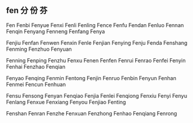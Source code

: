 fen  分 份 芬
---

Fen Fenbi Fenyue Fenxi Fenli Fenling Fence Fenfu Fendan Fenluo Fennan Fenqin Fenyang Fenneng Fenfang Fenya

Fenjiu Fenfan Fenwen Fenxin Fenle Fenjian Fenying Fenju Fenda Fenshang Fenming Fenzhuo Fenyuan

Fenning Fenping Fenzhu Fenxu Fenen Fenfen Fenrui Fenrao Fenfei Fenyin Fenhai Fenzhao Fenqian

Fenyao Fenqing Fenmin Fentong Fenjin Fenruo Fenbin Fenyun Fenhan Fenmei Fencun Fenhuan

Fensu Fensong Fenyan Fenqiao Fenjia Fenlei Fenqiong Fenxiu Fenyi Fenyu Fenlang Fenxue Fenxiang Fenyou Fenjiao Fenting  

Fenshan Fenran Fenzhe Fenxuan Fenzhong Fenhao Fenqiang Fenrong
